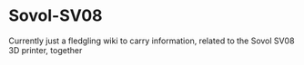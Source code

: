 # Sovol-SV08
Currently just a fledgling wiki to carry information, related to the Sovol SV08 3D printer, together
